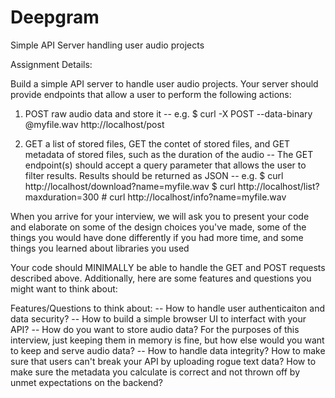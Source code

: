 # Deepgram
Simple API Server handling user audio projects

Assignment Details:

Build a simple API server to handle user audio projects. 
Your server should provide endpoints that allow a user to perform the following actions: 

1. POST raw audio data and store it
-- e.g. $ curl -X POST --data-binary @myfile.wav http://localhost/post

2. GET a list of stored files, GET the contet of stored files, and GET metadata of stored files, such as the duration of the audio
-- The GET endpoint(s) should accept a query parameter that allows the user to filter results. Results should be returned as JSON
-- e.g. $ curl http://localhost/download?name=myfile.wav
        $ curl http://localhost/list?maxduration=300
        # curl http://localhost/info?name=myfile.wav

When you arrive for your interview, we will ask you to present your code and elaborate on some of the design choices you've made, some of the things you would have done differently if you had more time, and some things you learned about libraries you used

Your code should MINIMALLY be able to handle the GET and POST requests described above. Additionally, here are some features and questions you might want to think about:

Features/Questions to think about:
-- How to handle user authenticaiton and data security?
-- How to build a simple browser UI to interfact with your API?
-- How do you want to store audio data? For the purposes of this interview, just keeping them in memory is fine, but how else would you want to keep and serve audio data?
-- How to handle data integrity? How to make sure that users can't break your API by uploading rogue text data? How to make sure the metadata you calculate is correct and not thrown off by unmet expectations on the backend?